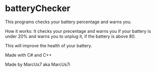 # batteryChecker
This programs checks your battery percentage and warns you.

How it works:
It checks your precentage and warns you if your battery is under 20% and warns you to unplug it, if the battery is above 80.

This will improve the health of your battery.


Made with C# and C++

Made by MarcUs7 aka MarcUs7i
